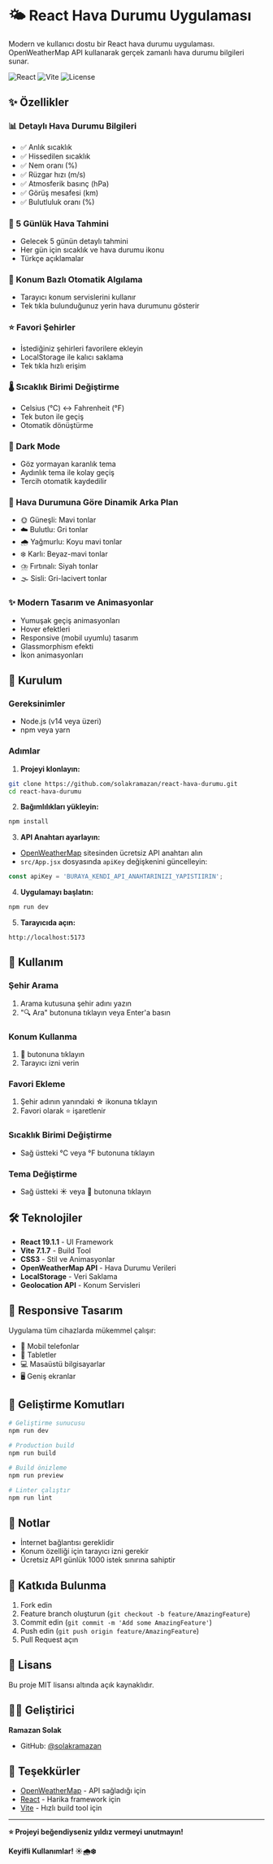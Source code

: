 # 🌤️ React Hava Durumu Uygulaması

Modern ve kullanıcı dostu bir React hava durumu uygulaması. OpenWeatherMap API kullanarak gerçek zamanlı hava durumu bilgileri sunar.

![React](https://img.shields.io/badge/React-19.1.1-blue)
![Vite](https://img.shields.io/badge/Vite-7.1.7-646CFF)
![License](https://img.shields.io/badge/license-MIT-green)

## ✨ Özellikler

### 📊 Detaylı Hava Durumu Bilgileri
- ✅ Anlık sıcaklık
- ✅ Hissedilen sıcaklık
- ✅ Nem oranı (%)
- ✅ Rüzgar hızı (m/s)
- ✅ Atmosferik basınç (hPa)
- ✅ Görüş mesafesi (km)
- ✅ Bulutluluk oranı (%)

### 📅 5 Günlük Hava Tahmini
- Gelecek 5 günün detaylı tahmini
- Her gün için sıcaklık ve hava durumu ikonu
- Türkçe açıklamalar

### 📍 Konum Bazlı Otomatik Algılama
- Tarayıcı konum servislerini kullanır
- Tek tıkla bulunduğunuz yerin hava durumunu gösterir

### ⭐ Favori Şehirler
- İstediğiniz şehirleri favorilere ekleyin
- LocalStorage ile kalıcı saklama
- Tek tıkla hızlı erişim

### 🌡️ Sıcaklık Birimi Değiştirme
- Celsius (°C) ↔ Fahrenheit (°F)
- Tek buton ile geçiş
- Otomatik dönüştürme

### 🌙 Dark Mode
- Göz yormayan karanlık tema
- Aydınlık tema ile kolay geçiş
- Tercih otomatik kaydedilir

### 🎨 Hava Durumuna Göre Dinamik Arka Plan
- 🌞 Güneşli: Mavi tonlar
- ☁️ Bulutlu: Gri tonlar
- 🌧️ Yağmurlu: Koyu mavi tonlar
- ❄️ Karlı: Beyaz-mavi tonlar
- ⛈️ Fırtınalı: Siyah tonlar
- 🌫️ Sisli: Gri-lacivert tonlar

### ✨ Modern Tasarım ve Animasyonlar
- Yumuşak geçiş animasyonları
- Hover efektleri
- Responsive (mobil uyumlu) tasarım
- Glassmorphism efekti
- İkon animasyonları

## 🚀 Kurulum

### Gereksinimler
- Node.js (v14 veya üzeri)
- npm veya yarn

### Adımlar

1. **Projeyi klonlayın:**
```bash
git clone https://github.com/solakramazan/react-hava-durumu.git
cd react-hava-durumu
```

2. **Bağımlılıkları yükleyin:**
```bash
npm install
```

3. **API Anahtarı ayarlayın:**
- [OpenWeatherMap](https://openweathermap.org/api) sitesinden ücretsiz API anahtarı alın
- `src/App.jsx` dosyasında `apiKey` değişkenini güncelleyin:
```javascript
const apiKey = 'BURAYA_KENDI_API_ANAHTARINIZI_YAPISTIIRIN';
```

4. **Uygulamayı başlatın:**
```bash
npm run dev
```

5. **Tarayıcıda açın:**
```
http://localhost:5173
```

## 📖 Kullanım

### Şehir Arama
1. Arama kutusuna şehir adını yazın
2. "🔍 Ara" butonuna tıklayın veya Enter'a basın

### Konum Kullanma
1. 📍 butonuna tıklayın
2. Tarayıcı izni verin

### Favori Ekleme
1. Şehir adının yanındaki ☆ ikonuna tıklayın
2. Favori olarak ⭐ işaretlenir

### Sıcaklık Birimi Değiştirme
- Sağ üstteki °C veya °F butonuna tıklayın

### Tema Değiştirme
- Sağ üstteki ☀️ veya 🌙 butonuna tıklayın

## 🛠️ Teknolojiler

- **React 19.1.1** - UI Framework
- **Vite 7.1.7** - Build Tool
- **CSS3** - Stil ve Animasyonlar
- **OpenWeatherMap API** - Hava Durumu Verileri
- **LocalStorage** - Veri Saklama
- **Geolocation API** - Konum Servisleri

## 📱 Responsive Tasarım

Uygulama tüm cihazlarda mükemmel çalışır:
- 📱 Mobil telefonlar
- 📱 Tabletler
- 💻 Masaüstü bilgisayarlar
- 🖥️ Geniş ekranlar

## 🔧 Geliştirme Komutları

```bash
# Geliştirme sunucusu
npm run dev

# Production build
npm run build

# Build önizleme
npm run preview

# Linter çalıştır
npm run lint
```

## 📝 Notlar

- İnternet bağlantısı gereklidir
- Konum özelliği için tarayıcı izni gerekir
- Ücretsiz API günlük 1000 istek sınırına sahiptir

## 🤝 Katkıda Bulunma

1. Fork edin
2. Feature branch oluşturun (`git checkout -b feature/AmazingFeature`)
3. Commit edin (`git commit -m 'Add some AmazingFeature'`)
4. Push edin (`git push origin feature/AmazingFeature`)
5. Pull Request açın

## 📄 Lisans

Bu proje MIT lisansı altında açık kaynaklıdır.

## 👨‍💻 Geliştirici

**Ramazan Solak**
- GitHub: [@solakramazan](https://github.com/solakramazan)

## 🙏 Teşekkürler

- [OpenWeatherMap](https://openweathermap.org/) - API sağladığı için
- [React](https://react.dev/) - Harika framework için
- [Vite](https://vitejs.dev/) - Hızlı build tool için

---

**⭐ Projeyi beğendiyseniz yıldız vermeyi unutmayın!**

**Keyifli Kullanımlar! ☀️🌧️❄️**
